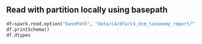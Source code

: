 ## Read with partition locally  using basepath

```python
df=spark.read.option("basePath", "data/c4/dfa/c4_dcm_taxonomy_report/").parquet(all_files)
df.printSchema()
df.dtypes
```
